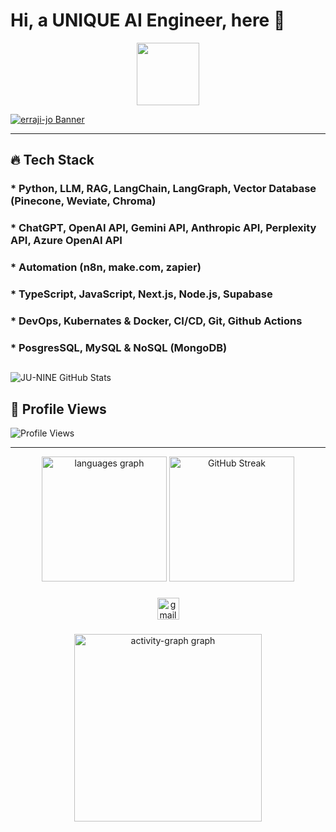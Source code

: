  # Hi, a UNIQUE AI Engineer, here 👋
 
 
<div id="header" align="center">
  <img src="https://i.giphy.com/media/v1.Y2lkPTc5MGI3NjExa3N1ajA0cXI4bmJkZHc5aW5iYWQyMmJncHV4OHR4dTZldzNoajdnYiZlcD12MV9pbnRlcm5hbF9naWZfYnlfaWQmY3Q9cw/Q8xuJjjxQHHJdHn7gJ/giphy.gif" width="100"/>
</div>


[![erraji-jo Banner](https://readme-typing-svg.demolab.com/?lines=👋+Hi+there,+I'm+erraji-jo!;🚀+Welcome+to+My+GitHub+Profile!;🔥+Constantly+expanding+my+skill+set;Staying+up+to+date+with+the+latest+trends&center=true&width=1000&size=30&duration=3000&pause=1000)](https://git.io/typing-svg)

---

## 🔥 Tech Stack  

### * Python, LLM, RAG, LangChain, LangGraph, Vector Database (Pinecone, Weviate, Chroma)
### * ChatGPT, OpenAI API, Gemini API, Anthropic API, Perplexity API, Azure OpenAI API
### * Automation (n8n, make.com, zapier)
### * TypeScript, JavaScript, Next.js, Node.js, Supabase
### * DevOps, Kubernates & Docker, CI/CD, Git, Github Actions
### * PosgresSQL, MySQL & NoSQL (MongoDB)

 ##
![JU-NINE GitHub Stats](https://github-readme-stats.vercel.app/api?username=erraji-jo&show_icons=true&theme=dark)

## 🌟 Profile Views  

![Profile Views](https://komarev.com/ghpvc/?username=erraji-jo&color=blue)  



---
<div align="center">
  <img src="https://github-readme-stats.vercel.app/api/top-langs?username=erraji-jo&locale=en&hide_title=false&layout=compact&card_width=320&langs_count=5&theme=nord&hide_border=true" height="200" alt="languages graph"  />
  <img src="https://streak-stats.demolab.com/?user=erraji-jo&locale=en&mode=daily&theme=nord&hide_border=true&border_radius=5&date_format=j%20M%5B%20Y%5D" height="200" alt="GitHub Streak"  />
</div>

###

###

<div align="center">
  <a href="mailto:erraji-jo@gmail.com" target="_blank">
    <img src="https://img.shields.io/static/v1?message=Gmail&logo=gmail&label=erraji-jo&color=D14840&logoColor=white&labelColor=&style=for-the-badge" height="35" alt="gmail logo"  />
  </a>
</div>

###

<div align="center">
<!--   <img src="https://github-profile-trophy.vercel.app?username=erraji-jo&theme=nord&column=-1&row=1&margin-w=8&margin-h=8&no-bg=false&no-frame=true&order=4" height="150" alt="trophy graph"  /> -->
  <img src="https://github-readme-activity-graph.vercel.app/graph?username=erraji-jo&radius=16&theme=react&area=true&order=5&hide_border=true" height="300" alt="activity-graph graph"  />
</div>
